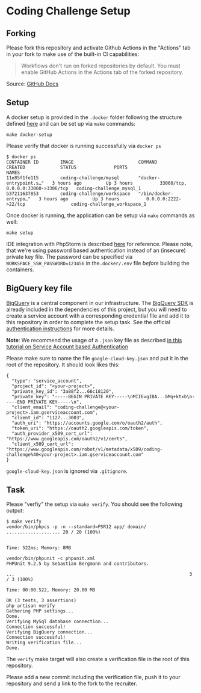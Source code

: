 # Coding Challenge Setup
## Forking 
Please fork this repository and activate Github Actions in the "Actions" tab in your fork 
to make use of the built-in CI capabilities:

> Workflows don't run on forked repositories by default. You must enable GitHub Actions in the Actions tab of the forked repository.

Source: [GitHub Docs](https://docs.github.com/en/actions/reference/events-that-trigger-workflows#pull-request-events-for-forked-repositories)

## Setup
A docker setup is provided in the `.docker` folder following the structure defined 
[here](https://www.pascallandau.com/blog/structuring-the-docker-setup-for-php-projects/) 
and can be set up via `make` commands:

```
make docker-setup
```

Please verify that docker is running successfully via `docker ps`
```
$ docker ps
CONTAINER ID        IMAGE                        COMMAND                  CREATED             STATUS              PORTS                                NAMES
11e85f1fe115        coding-challenge/mysql       "docker-entrypoint.s…"   3 hours ago         Up 3 hours          33060/tcp, 0.0.0.0:33060->3306/tcp   coding-challenge_mysql_1
b37211637853        coding-challenge/workspace   "/bin/docker-entrypo…"   3 hours ago         Up 3 hours          0.0.0.0:2222->22/tcp                 coding-challenge_workspace_1
```

Once docker is running, the application can be setup via `make` commands as well:

```
make setup
```

IDE integration with PhpStorm is described 
[here](https://www.pascallandau.com/blog/setup-phpstorm-with-xdebug-on-docker/) for reference. Please note, that we're using password based authentication 
instead of an (insecure) private key file. The password can be specified via `WORKSPACE_SSH_PASSWORD=123456` in the`.docker/.env` file _before_ building the containers.

## BigQuery key file
[BigQuery](https://cloud.google.com/bigquery/) is a central component in our infrastructure. 
The [BigQuery SDK](https://packagist.org/packages/google/cloud-bigquery) is already included in the
dependencies of this project, but you will need to create a service account with a corresponding 
credential file and add it to this repository in order to complete the setup task. See the official 
[authentication instructions](https://github.com/googleapis/google-cloud-php/blob/master/AUTHENTICATION.md) for more details.

**Note**: We recommend the usage of a `.json` key file as described 
[in this tutorial on Service Account based Authentication](https://www.progress.com/tutorials/odbc/a-complete-guide-for-google-bigquery-authentication#service-account-based-authentication)

Please make sure to name the file `google-cloud-key.json` and put it in the root of the repository. It should look likes this:

````
{
  "type": "service_account",
  "project_id": "<your-project>",
  "private_key_id": "3a88f2...66c18120",
  "private_key": "-----BEGIN PRIVATE KEY-----\nMIIEvgIBA...bMq+ktxb\n-----END PRIVATE KEY-----\n",
  "client_email": "coding-challenge@<your-project>.iam.gserviceaccount.com",
  "client_id": "1127...3003",
  "auth_uri": "https://accounts.google.com/o/oauth2/auth",
  "token_uri": "https://oauth2.googleapis.com/token",
  "auth_provider_x509_cert_url": "https://www.googleapis.com/oauth2/v1/certs",
  "client_x509_cert_url": "https://www.googleapis.com/robot/v1/metadata/x509/coding-challenge%40<your-project>.iam.gserviceaccount.com"
}
````

`google-cloud-key.json` is ignored via `.gitignore`.

## Task
Please "verfiy" the setup via `make verify`. You should see the following output:

````
$ make verify
vendor/bin/phpcs -p -n --standard=PSR12 app/ domain/
.................... 20 / 20 (100%)


Time: 522ms; Memory: 8MB

vendor/bin/phpunit -c phpunit.xml
PHPUnit 9.2.5 by Sebastian Bergmann and contributors.

...                                                                 3 / 3 (100%)

Time: 00:00.522, Memory: 20.00 MB

OK (3 tests, 3 assertions)
php artisan verify
Gathering PHP settings...
Done.
Verifying MySql database connection...
Connection successful!
Verifying BigQuery connection...
Connection successful!
Writing verification file...
Done.
````

The `verify` make target will also create a verification file in the root of this repository.

Please add a new commit including the verification file, push it to your repository and send a link to the fork to the recruiter. 
